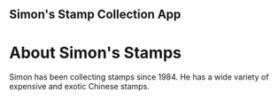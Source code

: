 Simon's Stamp Collection App
---

# About Simon's Stamps

Simon has been collecting stamps since 1984. He has a wide variety of expensive and exotic Chinese stamps.
